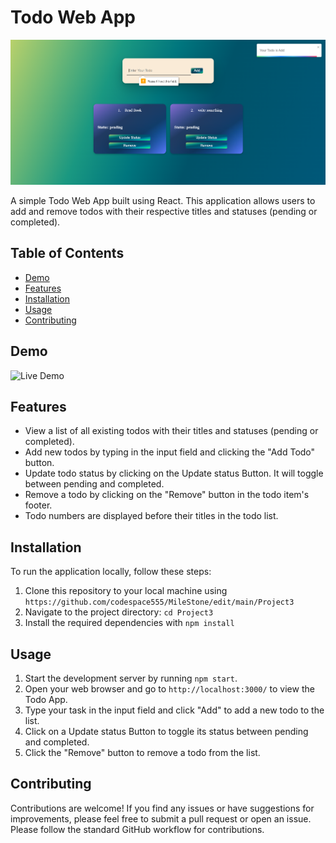 # Todo Web App

![Todo App Screenshot](https://github.com/codespace555/ToDo-App-By-React/blob/9ada78a68d66ce940dfa764dbf7a6654027251ab/Screenshot%202023-08-03%20233117.png)

A simple Todo Web App built using React. This application allows users to add and remove todos with their respective titles and statuses (pending or completed).

## Table of Contents

- [Demo](#demo)
- [Features](#features)
- [Installation](#installation)
- [Usage](#usage)
- [Contributing](#contributing)


## Demo

![Live Demo](https://lighthearted-rugelach-b6e120.netlify.app/)

## Features

- View a list of all existing todos with their titles and statuses (pending or completed).
- Add new todos by typing in the input field and clicking the "Add Todo" button.
- Update todo status by clicking on the Update status Button. It will toggle between pending and completed.
- Remove a todo by clicking on the "Remove" button in the todo item's footer.
- Todo numbers are displayed before their titles in the todo list.

## Installation

To run the application locally, follow these steps:

1. Clone this repository to your local machine using `https://github.com/codespace555/MileStone/edit/main/Project3`
2. Navigate to the project directory: `cd Project3`
3. Install the required dependencies with `npm install`

## Usage

1. Start the development server by running `npm start`.
2. Open your web browser and go to `http://localhost:3000/` to view the Todo App.
3. Type your task in the input field and click "Add" to add a new todo to the list.
4. Click on a Update status Button to toggle its status between pending and completed.
5. Click the "Remove" button to remove a todo from the list.

## Contributing

Contributions are welcome! If you find any issues or have suggestions for improvements, please feel free to submit a pull request or open an issue. Please follow the standard GitHub workflow for contributions.


